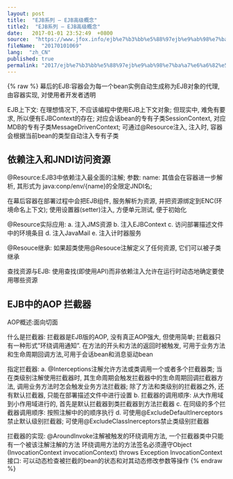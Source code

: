 ```yaml
---
layout: post
title:  "EJB系列 – EJB高级概念"
title2:  "EJB系列 – EJB高级概念"
date:   2017-01-01 23:52:49  +0800
source:  "https://www.jfox.info/ejb%e7%b3%bb%e5%88%97ejb%e9%ab%98%e7%ba%a7%e6%a6%82%e5%bf%b5.html"
fileName:  "20170101069"
lang:  "zh_CN"
published: true
permalink: "2017/ejb%e7%b3%bb%e5%88%97ejb%e9%ab%98%e7%ba%a7%e6%a6%82%e5%bf%b5.html"
---
```

{% raw %}
幕后的EJB:容器会为每一个bean实例自动生成称为EJB对象的代理, 由容器实现, 对使用者开发者透明

EJB上下文: 在理想情况下, 不应该编程中使用EJB上下文对象; 但现实中, 难免有要求, 所以便有EJBContext的存在; 对应会话bean的专有子类SessionContext, 对应MDB的专有子类MessageDrivenContext; 可通过@Resource注入, 注入时, 容器会根据当前bean的类型自动注入专有子类

##  

## 依赖注入和JNDI访问资源

@Resource:EJB3中依赖注入最全面的注解; 参数: name: 其值会在容器进一步解析, 其形式为 java:conp/env/{name}的全限定JNDI名;

在幕后容器在部署过程中会把EJB组件, 服务解析为资源, 并把资源绑定到ENC(环境命名上下文); 使用设置器(setter)注入, 方便单元测试, 便于初始化

 @Resource实际应用:
a. 注入JMS资源
b. 注入EJBContext
c. 访问部署描述文件中的环境条目
d. 注入JavaMail
e. 注入计时器服务 

 @Resouce继承: 如果超类使用@Resouce注解定义了任何资源, 它们可以被子类继承 

 查找资源与EJB: 使用查找(即使用API)而非依赖注入允许在运行时动态地确定要使用哪些资源 

##  EJB中的AOP 拦截器 

 AOP概述:面向切面 

 什么是拦截器: 拦截器是EJB版的AOP, 没有真正AOP强大, 但使用简单; 拦截器只有一种形式”环绕调用通知”. 在方法的开头和方法的返回时被触发, 可用于业务方法和生命周期回调方法,可用于会话bean和消息驱动bean 

 指定拦截器:
a. @Interceptions注解允许方法或类调用一个或者多个拦截器类; 当在类级别注解使用拦截器时, 其生命周期会触发拦截器中的生命周期回调拦截器方法, 调用业务方法时怎会触发业务方法拦截器; 除了方法和类级别的拦截器之外, 还有默认拦截器, 只能在部署描述文件中进行设置
b. 拦截器的调用顺序: 从大作用域到小作用域进行的, 首先是默认拦截器到类拦截器到方法拦截器
c. 在同级的多个拦截器调用顺序: 按照注解中的的顺序执行
d. 可使用@ExcludeDefaultInerceptors禁止默认级别拦截器; 可使用@ExcludeClassInerceptors禁止类级别拦截器 

 拦截器的实现: 
@AroundInvoke注解被触发的环绕调用方法, 一个拦截器类中只能有一个被该注解注解的方法
环绕调用方法的方法签名必须遵守Object <method name> (InvocationContext invocationContext) throws Exception
InvocationContext接口: 可以动态检查被拦截的bean的状态和对其动态修改参数等操作
{% endraw %}